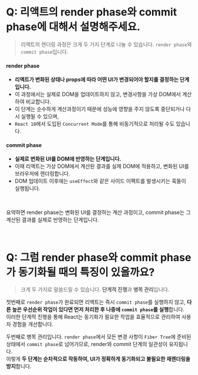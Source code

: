 # Q: 리액트의 render phase와 commit phase에 대해서 설명해주세요.
> 리액트의 렌더링 과정은 크게 두 가지 단계로 나눌 수 있습니다. `render phase`와 `commit phase`입니다.

#### render phase
  - **리액트가 변화된 상태나 props에 따라 어떤 UI가 변경되어야 할지를 결정하는 단계입니다.**
  - 이 과정에서는 실제로 DOM을 업데이트하지 않고, 변경사항을 가상 DOM에서 계산하여 비교합니다.
  - 이 단계는 순수하게 계산과정이기 때문에 성능에 영향을 주지 않도록 중단되거나 다시 실행될 수 있으며,
  - `React 18`에서 도입된 `Concurrent Mode`를 통해 비동기적으로 처리될 수도 있습니다.

#### commit phase
  - **실제로 변화된 UI를 DOM에 반영하는 단계입니다.**
  - 이때 리액트는 가상 DOM에서 계산된 결과를 실제 DOM에 적용하고, 변화된 UI를 브라우저에 렌더링합니다.  
  - DOM 업데이트 이후에는 `useEffect`와 같은 사이드 이펙트를 발생시키는 훅들이 실행됩니다.

<br />

요약하면 render phase는 변화된 UI를 결정하는 계산 과정이고, commit phase는 그 계산된 결과를 실제로 반영하는 단계입니다.

<br />

# Q: 그럼 render phase와 commit phase가 동기화될 때의 특징이 있을까요? 
> 크게 두 가지로 말씀드릴 수 있습니다. **단계적 진행**과 **병목 관리**입니다.

첫번째로 `render phase`가 완료되면 리액트는 즉시 `commit phase`를 실행하지 않고, **다른 높은 우선순위 작업이 있다면 먼저 처리한 후 나중에 `commit phase`를 실행**합니다.   
이러한 단계적 진행을 통해 React는 동기화가 필요한 작업을 효율적으로 관리하여 사용자 경험을 개선합니다.

두번째로 병목 관리입니다. `render phase`에서 모든 변경 사항이 `Fiber Tree`에 준비된 상태에서 `commit phase`로 넘어가므로, render와 commit 단계의 일관성이 유지됩니다.  
이렇게 **두 단계는 순차적으로 작동하여, UI가 정확하게 동기화되고 불필요한 재렌더링을 방지**합니다.


